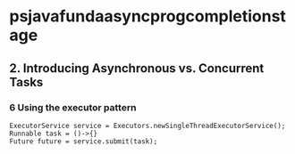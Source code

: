 # psjavafundaasyncprogcompletionstage

## 2. Introducing Asynchronous vs. Concurrent Tasks
### 6 Using the executor pattern
```
ExecutorService service = Executors.newSingleThreadExecutorService();
Runnable task = ()->{}
Future future = service.submit(task);
```

